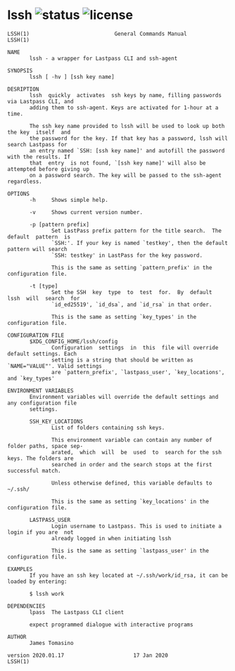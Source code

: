 # lssh ![status](https://travis-ci.com/jamestomasino/lssh.svg?branch=master) ![license](https://img.shields.io/badge/license-GPL3-blue.svg?style=flat-square)

    LSSH(1)                           General Commands Manual                          LSSH(1)

    NAME
           lssh - a wrapper for Lastpass CLI and ssh-agent

    SYNOPSIS
           lssh [ -hv ] [ssh key name]

    DESRIPTION
           lssh  quickly  activates  ssh keys by name, filling passwords via Lastpass CLI, and
           adding them to ssh-agent. Keys are activated for 1-hour at a time.

           The ssh key name provided to lssh will be used to look up both the key  itself  and
           the password for the key. If that key has a password, lssh will search Lastpass for
           an entry named `SSH: [ssh key name]' and autofill the password with the results. If
           that  entry  is not found, `[ssh key name]' will also be attempted before giving up
           on a password search. The key will be passed to the ssh-agent regardless.

    OPTIONS
           -h     Shows simple help.

           -v     Shows current version number.

           -p [pattern prefix]
                  Set LastPass prefix pattern for the title search.  The  default  pattern  is
                  `SSH:'. If your key is named `testkey', then the default pattern will search
                  `SSH: testkey' in LastPass for the key password.

                  This is the same as setting `pattern_prefix' in the configuration file.

           -t [type]
                  Set the SSH  key  type  to  test  for.  By  default  lssh  will  search  for
                  `id_ed25519', `id_dsa`, and `id_rsa` in that order.

                  This is the same as setting `key_types' in the configuration file.

    CONFIGURATION FILE
           $XDG_CONFIG_HOME/lssh/config
                  Configuration  settings  in  this  file will override default settings. Each
                  setting is a string that should be written as `NAME="VALUE"'. Valid settings
                  are `pattern_prefix', `lastpass_user', `key_locations', and `key_types'

    ENVIRONMENT VARIABLES
           Environment variables will override the default settings and any configuration file
           settings.

           SSH_KEY_LOCATIONS
                  List of folders containing ssh keys.

                  This environment variable can contain any number of folder paths, space sep‐
                  arated,  which  will  be  used  to  search for the ssh keys. The folders are
                  searched in order and the search stops at the first successful match.

                  Unless otherwise defined, this variable defaults to ~/.ssh/

                  This is the same as setting `key_locations' in the configuration file.

           LASTPASS_USER
                  Login username to Lastpass. This is used to initiate a login if you are  not
                  already logged in when initiating lssh

                  This is the same as setting `lastpass_user' in the configuration file.

    EXAMPLES
           If you have an ssh key located at ~/.ssh/work/id_rsa, it can be loaded by entering:

           $ lssh work

    DEPENDENCIES
           lpass  The Lastpass CLI client

           expect programmed dialogue with interactive programs

    AUTHOR
           James Tomasino

    version 2020.01.17                      17 Jan 2020                                LSSH(1)
